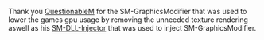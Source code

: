 Thank you <a href="https://github.com/QuestionableM)https://github.com/QuestionableM">QuestionableM</a> for the SM-GraphicsModifier that was used to lower the games gpu usage by removing the unneeded texture rendering aswell as his <a href="https://github.com/QuestionableM/SM-DLL-Injector">SM-DLL-Injector</a> that was used to inject SM-GraphicsModifier.
